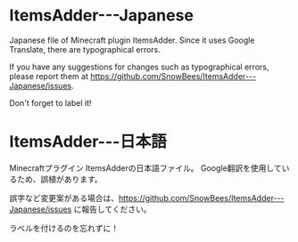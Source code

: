 # ItemsAdder---Japanese
Japanese file of Minecraft plugin ItemsAdder. Since it uses Google Translate, there are typographical errors.

If you have any suggestions for changes such as typographical errors, please report them at https://github.com/SnowBees/ItemsAdder---Japanese/issues.

Don't forget to label it!

# ItemsAdder---日本語
Minecraftプラグイン ItemsAdderの日本語ファイル。 Google翻訳を使用しているため、誤植があります。

誤字など変更案がある場合は、https://github.com/SnowBees/ItemsAdder---Japanese/issues に報告してください。

ラベルを付けるのを忘れずに！
